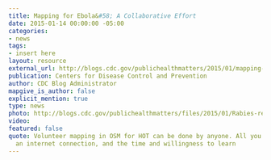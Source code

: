 ```yaml
---
title: Mapping for Ebola&#58; A Collaborative Effort
date: 2015-01-14 00:00:00 -05:00
categories:
- news
tags:
- insert here
layout: resource
external_url: http://blogs.cdc.gov/publichealthmatters/2015/01/mapping-for-ebola-a-collaborative-effort/
publication: Centers for Disease Control and Prevention
author: CDC Blog Administrator
mapgive_is_author: false
explicit_mention: true
type: news
photo: http://blogs.cdc.gov/publichealthmatters/files/2015/01/Rabies-response-EOC-300x177.jpg
video: 
featured: false
quote: Volunteer mapping in OSM for HOT can be done by anyone. All you need is a computer,
  an internet connection, and the time and willingness to learn
---
```


